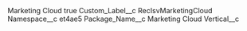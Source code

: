 <?xml version="1.0" encoding="UTF-8"?>
<CustomMetadata xmlns="http://soap.sforce.com/2006/04/metadata" xmlns:xsi="http://www.w3.org/2001/XMLSchema-instance" xmlns:xsd="http://www.w3.org/2001/XMLSchema">
    <label>Marketing Cloud</label>
    <protected>true</protected>
    <values>
        <field>Custom_Label__c</field>
        <value xsi:type="xsd:string">RecIsvMarketingCloud</value>
    </values>
    <values>
        <field>Namespace__c</field>
        <value xsi:type="xsd:string">et4ae5</value>
    </values>
    <values>
        <field>Package_Name__c</field>
        <value xsi:type="xsd:string">Marketing Cloud</value>
    </values>
    <values>
        <field>Vertical__c</field>
        <value xsi:nil="true"/>
    </values>
</CustomMetadata>
